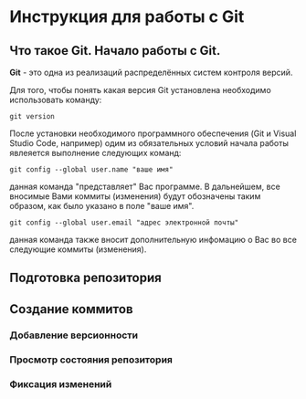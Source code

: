 # **Инструкция для работы с Git**

## Что такое Git. Начало работы с Git.

**Git** - это одна из реализаций распределённых систем контроля версий. 

Для того, чтобы понять какая версия Git установлена необходимо использовать команду:

    git version

После установки необходимого программного обеспечения (Git и Visual Studio Code, например) одим из обязательных условий начала работы явлеяется выполнение следующих команд:

    git config --global user.name "ваше имя"

данная команда "представляет" Вас программе. В дальнейшем, все вносимые Вами коммиты (изменения) будут обозначены таким образом, как было указано в поле "ваше имя".

    git config --global user.email "адрес электронной почты"

данная команда также вносит дополнительную инфомацию о Вас во все следующие коммиты (изменения).

## Подготовка репозитория

## Создание коммитов

 ### Добавление версионности

 ### Просмотр состояния репозитория

 ### Фиксация изменений